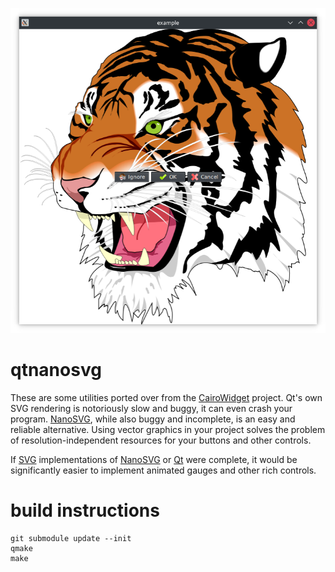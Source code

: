 ![screenshot.png](screenshot.png?raw=true)
# qtnanosvg
These are some utilities ported over from the [CairoWidget](https://github.com/user1095108/cairowidget) project. Qt's own SVG rendering is notoriously slow and buggy, it can even crash your program. [NanoSVG](https://github.com/memononen/nanosvg), while also buggy and incomplete, is an easy and reliable alternative. Using vector graphics in your project solves the problem of resolution-independent resources for your buttons and other controls.

If [SVG](https://en.wikipedia.org/wiki/SVG) implementations of [NanoSVG](https://github.com/memononen/nanosvg) or [Qt](https://en.wikipedia.org/wiki/Qt_(software)) were complete, it would be significantly easier to implement animated gauges and other rich controls.
# build instructions
    git submodule update --init
    qmake
    make
